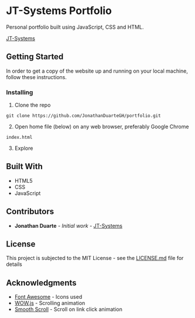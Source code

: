 # JT-Systems Portfolio

Personal portfolio built using JavaScript, CSS and HTML.

[JT-Systems](k)

## Getting Started

In order to get a copy of the website up and running on your local machine, follow these instructions.

### Installing

1. Clone the repo

```
git clone https://github.com/JonathanDuarteGH/portfolio.git
```

2. Open home file (below) on any web browser, preferably Google Chrome

```
index.html
```

3. Explore

## Built With

* HTML5
* CSS
* JavaScript

## Contributors

* **Jonathan Duarte** - *Initial work* - [JT-Systems](k)


## License

This project is subjected to the MIT License - see the [LICENSE.md](LICENSE.md) file for details

## Acknowledgments

* [Font Awesome](https://fontawesome.com/?from=io/) - Icons used
* [WOW.js](https://mynameismatthieu.com/WOW/) - Scrolling animation
* [Smooth Scroll](https://github.com/cferdinandi/smooth-scroll) - Scroll on link click animation
